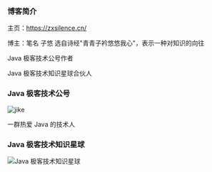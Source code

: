 ### 博客简介

主页：https://zxsilence.cn/

博主：笔名 子悠 选自诗经"青青子衿悠悠我心"，表示一种对知识的向往

Java 极客技术公号作者

Java 极客技术知识星球合伙人



### Java 极客技术公号

![jike](http://www.justdojava.com/assets/images/wechat-qcode.jpg)

一群热爱 Java 的技术人

### Java 极客技术知识星球

![Java 极客技术知识星球](https://zxsilence.cn/images/posts/ziyou.png)


